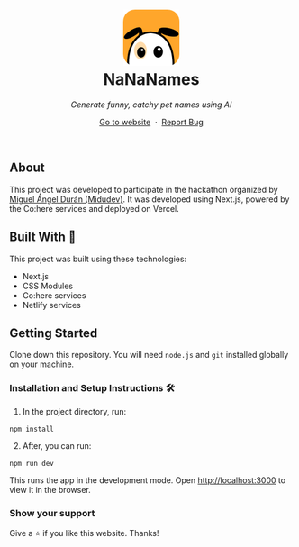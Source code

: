 <h1 align="center">
  <div align="center">
    <img alt="Devenpauros (Daniel Gomez) logo" src="./public/favicon.png" height="100px" width="auto"/>
  </div>
  NaNaNames
</h1>
<p align="center"><i>Generate funny, catchy pet names using AI</i></p>
<p align="center">
    <a href="#">Go to website</a>&nbsp;
    ·
    &nbsp;<a href="https://github.com/devenapuros/nananames/issues">Report Bug</a>
  </p>
<br/>

## About

This project was developed to participate in the hackathon organized by [Miguel Ángel Durán (Midudev)](https://github.com/midudev). It was developed using Next.js, powered by the Co:here services and deployed on Vercel.

## Built With 🚀

This project was built using these technologies:

* Next.js
* CSS Modules
* Co:here services
* Netlify services


## Getting Started

Clone down this repository. You will need `node.js` and `git` installed globally on your machine.

### Installation and Setup Instructions 🛠

1. In the project directory, run:

 ```
 npm install
 ```

2. After, you can run:

```
npm run dev
```

This runs the app in the development mode.
Open [http://localhost:3000](http://localhost:3000) to view it in the browser.

### Show your support

Give a ⭐ if you like this website. Thanks!
